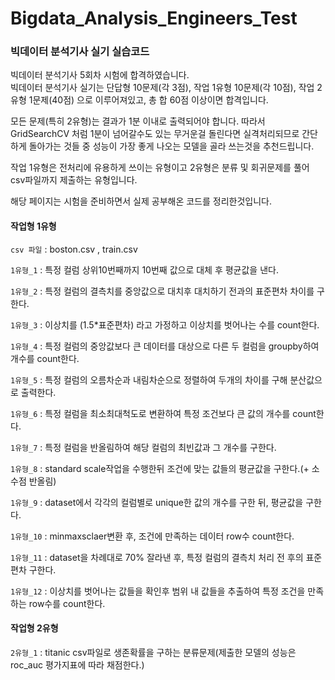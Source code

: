 # Bigdata_Analysis_Engineers_Test

### 빅데이터 분석기사 실기 실습코드

빅데이터 분석기사 5회차 시험에 합격하였습니다.
</br> 빅데이터 분석기사 실기는 단답형 10문제(각 3점), 작업 1유형 10문제(각 10점), 작업 2유형 1문제(40점) 으로 이루어져있고, 총 합 60점 이상이면 합격입니다.

모든 문제(특히 2유형)는 결과가 1분 이내로 출력되어야 합니다.
따라서 GridSearchCV 처럼 1분이 넘어갈수도 있는 무거운걸 돌린다면 실격처리되므로 간단하게 돌아가는 것들 중 성능이 가장 좋게 나오는 모델을 골라 쓰는것을 추천드립니다.

작업 1유형은 전처리에 유용하게 쓰이는 유형이고 2유형은 분류 및 회귀문제를 풀어 csv파일까지 제출하는 유형입니다.

해당 페이지는 시험을 준비하면서 실제 공부해온 코드를 정리한것입니다.

#### 작업형 1유형

`csv 파일` : boston.csv , train.csv

`1유형_1` : 특정 컬럼 상위10번째까지 10번째 값으로 대체 후 평균값을 낸다.

`1유형_2` : 특정 컬럼의 결측치를 중앙값으로 대치후 대치하기 전과의 표준편차 차이를 구한다.

`1유형_3` : 이상치를 (1.5*표준편차) 라고 가정하고 이상치를 벗어나는 수를 count한다.

`1유형_4` : 특정 컬럼의 중앙값보다 큰 데이터를 대상으로 다른 두 컬럼을 groupby하여 개수를 count한다.

`1유형_5` : 특정 컬럼의 오름차순과 내림차순으로 정렬하여 두개의 차이를 구해 분산값으로 출력한다.

`1유형_6` : 특정 컬럼을 최소최대척도로 변환하여 특정 조건보다 큰 값의 개수를 count한다.

`1유형_7` : 특정 컬럼을 반올림하여 해당 컬럼의 최빈값과 그 개수를 구한다.

`1유형_8` : standard scale작업을 수행한뒤 조건에 맞는 값들의 평균값을 구한다.(+ 소수점 반올림)

`1유형_9` : dataset에서 각각의 컬럼별로 unique한 값의 개수를 구한 뒤, 평균값을 구한다.

`1유형_10` : minmaxsclaer변환 후, 조건에 만족하는 데이터 row수 count한다.

`1유형_11` : dataset을 차례대로 70% 잘라낸 후, 특정 컬럼의 결측치 처리 전 후의 표준편차 구한다.

`1유형_12` : 이상치를 벗어나는 값들을 확인후 범위 내 값들을 추출하여 특정 조건을 만족하는 row수를 count한다.


#### 작업형 2유형

`2유형_1` : titanic csv파일로 생존확률을 구하는 분류문제(제출한 모델의 성능은 roc_auc 평가지표에 따라 채점한다.)